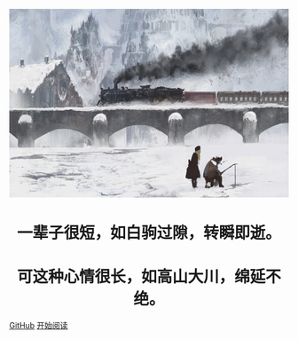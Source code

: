 <p align="center">
<img src="./assets/46228691_p0.jpg" width="600" height="340"/>
</p>
<h1 align="center">一辈子很短，如白驹过隙，转瞬即逝。</h1>
<h1 align="center">可这种心情很长，如高山大川，绵延不绝。</h1>

[GitHub](https://github.com/liketangxiao/LearningRecords)
[开始阅读](#docsify-demo)




